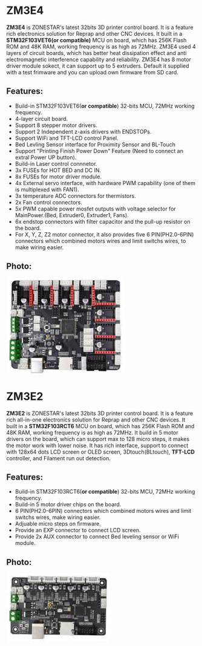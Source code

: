 # ZM3E4
**ZM3E4** is ZONESTAR's latest 32bits 3D printer control board. It is a feature rich electronics solution for Reprap and other CNC devices.  It built in a **STM32F103VET6(or compatible)** MCU on board, which has 256K Flash ROM and 48K RAM, working frequency is as high as 72MHz. ZM3E4 used 4 layers of circuit boards, which has better heat dissipation effect and anti electromagnetic interference capability and reliability. ZM3E4 has 8 motor driver module sokect, it can support up to 5 extruders.  Default it supplied with a test frimware and you can upload own firmware from SD card.
## Features:
- Build-in STM32F103VET6(**or compatible**) 32-bits MCU, 72MHz working frequency.
- 4-layer circuit board.
- Support 8 stepper motor drivers. 
- Support 2 Independent z-axis drivers with ENDSTOPs.
- Support WiFi and TFT-LCD control Panel.
- Bed Levling Sensor interface for Proximity Sensor and BL-Touch
- Support "Printing Finish Power Down" Feature (Need to connect an extral Power UP button).
- Build-in Laser control connnetor.
- 3x FUSEs for HOT BED and DC IN.
- 8x FUSEs for motor driver module.
- 4x External servo interface, with hardware PWM capability (one of them is multiplexed with FAN1).
- 3x temperature ADC connectors for thermistors.
- 2x Fan control connectors.
- 5x PWM capable power mosfet outputs with voltage selector for MainPower.(Bed, Extruder0,  Extruder1, Fans).
- 6x endstop connectors with filter capacitor and the pull-up resistor on the board.
- For X, Y, Z, Z2 motor connector, it also provides five 6 PIN(PH2.0-6PIN) connectors which combined motors wires and limit switchs wires, to make wiring easier.
## Photo:
![ZM3E4](ZM3E4.jpg)

# ZM3E2
**ZM3E2** is ZONESTAR's latest 32bits 3D printer control board. It is a feature rich all-in-one electronics solution for Reprap and other CNC devices.  It built in a **STM32F103RCT6** MCU on board, which has 256K Flash ROM and 48K RAM, working frequency is as high as 72MHz. It build in 5 motor drivers on the board, which can support max to 128 micro steps, it makes the motor work with lower noise. It has rich interface, support to connect with 128x64 dots LCD screen or OLED screen, 3Dtouch(BLtouch), **TFT-LCD** controller, and Filament run out detection.  
## Features:
- Build-in STM32F103RCT6(**or compatible**) 32-bits MCU, 72MHz working frequency.
- Build-in 5 motor driver chips on the board.
- 6 PIN(PH2.0-6PIN) connectors which combined motors wires and limit switchs wires, make wiring easier.
- Adjuable micro steps on firmware.
- Provide an EXP connector to connect LCD screen.
- Provide 2x AUX connector to connect Bed leveling sensor or WiFi module.    
## Photo:
![ZM3E2](ZM3E2.jpg)


